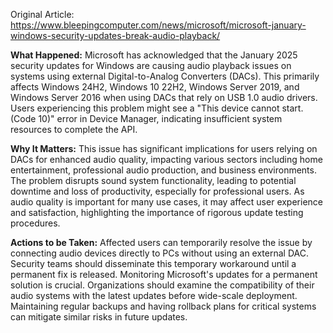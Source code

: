Original Article: https://www.bleepingcomputer.com/news/microsoft/microsoft-january-windows-security-updates-break-audio-playback/

**What Happened:** Microsoft has acknowledged that the January 2025 security updates for Windows are causing audio playback issues on systems using external Digital-to-Analog Converters (DACs). This primarily affects Windows 24H2, Windows 10 22H2, Windows Server 2019, and Windows Server 2016 when using DACs that rely on USB 1.0 audio drivers. Users experiencing this problem might see a "This device cannot start. (Code 10)" error in Device Manager, indicating insufficient system resources to complete the API.

**Why It Matters:** This issue has significant implications for users relying on DACs for enhanced audio quality, impacting various sectors including home entertainment, professional audio production, and business environments. The problem disrupts sound system functionality, leading to potential downtime and loss of productivity, especially for professional users. As audio quality is important for many use cases, it may affect user experience and satisfaction, highlighting the importance of rigorous update testing procedures.

**Actions to be Taken:** Affected users can temporarily resolve the issue by connecting audio devices directly to PCs without using an external DAC. Security teams should disseminate this temporary workaround until a permanent fix is released. Monitoring Microsoft's updates for a permanent solution is crucial. Organizations should examine the compatibility of their audio systems with the latest updates before wide-scale deployment. Maintaining regular backups and having rollback plans for critical systems can mitigate similar risks in future updates.